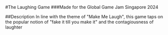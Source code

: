 #The Laughing Game
###Made for the Global Game Jam Singapore 2024

##Description
In line with the theme of "Make Me Laugh", this game taps on the popular notion of "fake it till you make it" and the contagiousness of laughter

